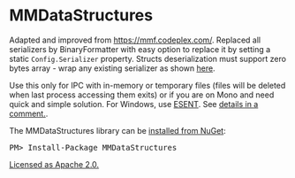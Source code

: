 MMDataStructures
==================

Adapted and improved from https://mmf.codeplex.com/. Replaced all serializers 
by BinaryFormatter with easy option to replace it by setting a static `Config.Serializer`
 property. Structs deserialization must support zero bytes array - wrap any existing 
serializer as shown [here](https://github.com/buybackoff/MMDataStructures/blob/master/MMDataStructures/Serializer.cs).


Use this only for IPC with in-memory or temporary files (files will be deleted when last process 
accessing them exits) or if you are on Mono and need quick and simple solution. For Windows, use
[ESENT](http://managedesent.codeplex.com/). See [details in a comment.](https://github.com/buybackoff/MMDataStructures/issues/6#issuecomment-65485369).


<div class="row">
  <div class="span1"></div>
  <div class="span6">
    <div class="well well-small" id="nuget">
      The MMDataStructures library can be <a href="https://nuget.org/packages/MMDataStructures">installed from NuGet</a>:
      <pre>PM> Install-Package MMDataStructures</pre>
    </div>
  </div>
  <div class="span1"></div>
</div>

[Licensed as Apache 2.0.](https://github.com/buybackoff/MMDataStructures/blob/master/LICENSE.md)
